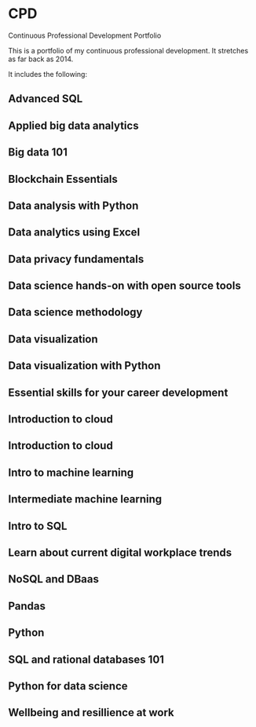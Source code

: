 # CPD
Continuous Professional Development Portfolio

This is a portfolio of my continuous professional development. It stretches as far back as 2014.

It includes the following:

## Advanced SQL

## Applied big data analytics

## Big data 101

## Blockchain Essentials

## Data analysis with Python

## Data analytics using Excel

## Data privacy fundamentals

## Data science hands-on with open source tools

## Data science methodology 

## Data visualization

## Data visualization with Python

## Essential skills for your career development

## Introduction to cloud

## Introduction to cloud

## Intro to machine learning

## Intermediate machine learning

## Intro to SQL

## Learn about current digital workplace trends

## NoSQL and DBaas

## Pandas

## Python

## SQL and rational databases 101

## Python for data science

## Wellbeing and resillience at work
